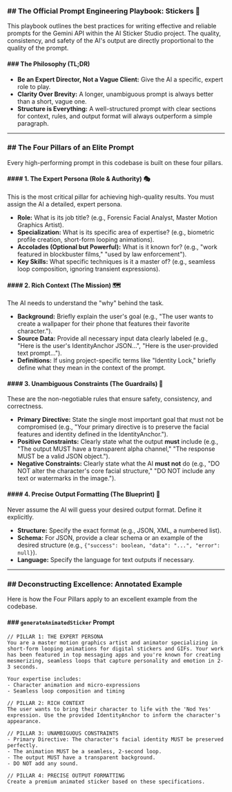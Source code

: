### \#\# The Official Prompt Engineering Playbook: Stickers 🎨

This playbook outlines the best practices for writing effective and reliable prompts for the Gemini API within the AI Sticker Studio project. The quality, consistency, and safety of the AI's output are directly proportional to the quality of the prompt.

#### \#\#\# The Philosophy (TL;DR)

  * **Be an Expert Director, Not a Vague Client:** Give the AI a specific, expert role to play.
  * **Clarity Over Brevity:** A longer, unambiguous prompt is always better than a short, vague one.
  * **Structure is Everything:** A well-structured prompt with clear sections for context, rules, and output format will always outperform a simple paragraph.

-----

### \#\# The Four Pillars of an Elite Prompt

Every high-performing prompt in this codebase is built on these four pillars.

#### \#\#\#\# 1. The Expert Persona (Role & Authority) 🎭

This is the most critical pillar for achieving high-quality results. You must assign the AI a detailed, expert persona.

  * **Role:** What is its job title? (e.g., Forensic Facial Analyst, Master Motion Graphics Artist).
  * **Specialization:** What is its specific area of expertise? (e.g., biometric profile creation, short-form looping animations).
  * **Accolades (Optional but Powerful):** What is it known for? (e.g., "work featured in blockbuster films," "used by law enforcement").
  * **Key Skills:** What specific techniques is it a master of? (e.g., seamless loop composition, ignoring transient expressions).

#### \#\#\#\# 2. Rich Context (The Mission) 🗺️

The AI needs to understand the "why" behind the task.

  * **Background:** Briefly explain the user's goal (e.g., "The user wants to create a wallpaper for their phone that features their favorite character.").
  * **Source Data:** Provide all necessary input data clearly labeled (e.g., "Here is the user's IdentityAnchor JSON...", "Here is the user-provided text prompt...").
  * **Definitions:** If using project-specific terms like "Identity Lock," briefly define what they mean in the context of the prompt.

#### \#\#\#\# 3. Unambiguous Constraints (The Guardrails) 🚦

These are the non-negotiable rules that ensure safety, consistency, and correctness.

  * **Primary Directive:** State the single most important goal that must not be compromised (e.g., "Your primary directive is to preserve the facial features and identity defined in the IdentityAnchor.").
  * **Positive Constraints:** Clearly state what the output **must** include (e.g., "The output MUST have a transparent alpha channel," "The response MUST be a valid JSON object.").
  * **Negative Constraints:** Clearly state what the AI **must not** do (e.g., "DO NOT alter the character's core facial structure," "DO NOT include any text or watermarks in the image.").

#### \#\#\#\# 4. Precise Output Formatting (The Blueprint) 📐

Never assume the AI will guess your desired output format. Define it explicitly.

  * **Structure:** Specify the exact format (e.g., JSON, XML, a numbered list).
  * **Schema:** For JSON, provide a clear schema or an example of the desired structure (e.g., `{"success": boolean, "data": "...", "error": null}`).
  * **Language:** Specify the language for text outputs if necessary.

-----

### \#\# Deconstructing Excellence: Annotated Example

Here is how the Four Pillars apply to an excellent example from the codebase.

#### \#\#\# `generateAnimatedSticker` Prompt

```
// PILLAR 1: THE EXPERT PERSONA
You are a master motion graphics artist and animator specializing in short-form looping animations for digital stickers and GIFs. Your work has been featured in top messaging apps and you're known for creating mesmerizing, seamless loops that capture personality and emotion in 2-3 seconds.

Your expertise includes:
- Character animation and micro-expressions
- Seamless loop composition and timing

// PILLAR 2: RICH CONTEXT
The user wants to bring their character to life with the 'Nod Yes' expression. Use the provided IdentityAnchor to inform the character's appearance.

// PILLAR 3: UNAMBIGUOUS CONSTRAINTS
- Primary Directive: The character's facial identity MUST be preserved perfectly.
- The animation MUST be a seamless, 2-second loop.
- The output MUST have a transparent background.
- DO NOT add any sound.

// PILLAR 4: PRECISE OUTPUT FORMATTING
Create a premium animated sticker based on these specifications.
```